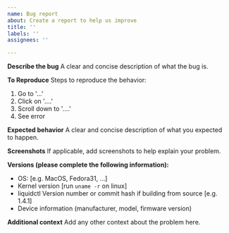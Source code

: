 ```yaml
---
name: Bug report
about: Create a report to help us improve
title: ''
labels: ''
assignees: ''

---
```


**Describe the bug**
A clear and concise description of what the bug is.

**To Reproduce**
Steps to reproduce the behavior:
1. Go to '...'
2. Click on '....'
3. Scroll down to '....'
4. See error

**Expected behavior**
A clear and concise description of what you expected to happen.

**Screenshots**
If applicable, add screenshots to help explain your problem.

**Versions (please complete the following information):**
 - OS: [e.g. MacOS, Fedora31, ...]
 - Kernel version [run `uname -r` on linux]
 - liquidctl Version number or commit hash if building from source [e.g. 1.4.1]
-  Device information (manufacturer, model, firmware version) 

**Additional context**
Add any other context about the problem here.
